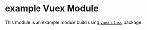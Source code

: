 # example Vuex Module

This module is an example module build using [`vuex-class`](https://github.com/michaelolof/vuex-class-component) package.
